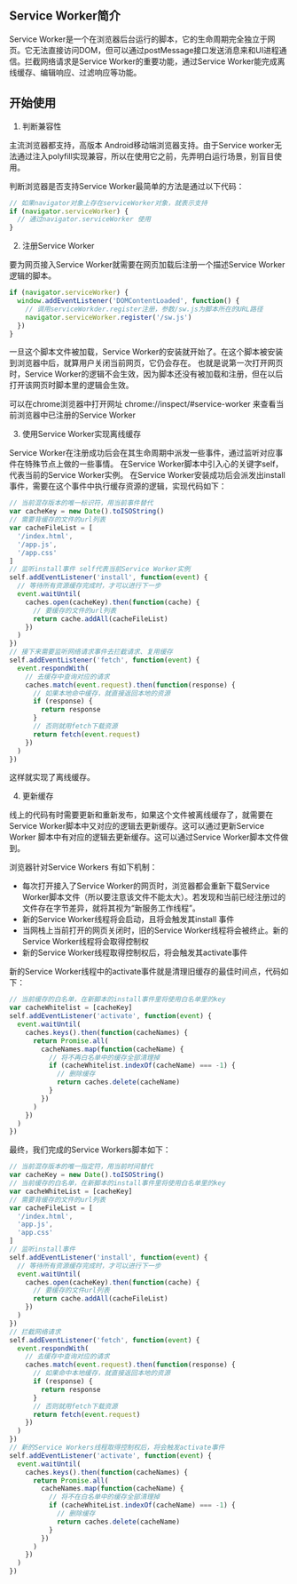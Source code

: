## Service Worker简介

Service Worker是一个在浏览器后台运行的脚本，它的生命周期完全独立于网页。它无法直接访问DOM，但可以通过postMessage接口发送消息来和UI进程通信。拦截网络请求是Service Worker的重要功能，通过Service Worker能完成离线缓存、编辑响应、过滤响应等功能。

## 开始使用

1. 判断兼容性

主流浏览器都支持，高版本 Android移动端浏览器支持。由于Service worker无法通过注入polyfill实现兼容，所以在使用它之前，先弄明白运行场景，别盲目使用。

判断浏览器是否支持Service Worker最简单的方法是通过以下代码：

```js
// 如果navigator对象上存在serviceWorker对象，就表示支持
if (navigator.serviceWorker) {
  // 通过navigator.serviceWorker 使用
}
```

2. 注册Service Worker

要为网页接入Service Worker就需要在网页加载后注册一个描述Service Worker逻辑的脚本。

```js
if (navigator.serviceWorker) {
  window.addEventListener('DOMContentLoaded', function() {
    // 调用serviceWorkder.register注册，参数/sw.js为脚本所在的URL路径
    navigator.serviceWorker.register('/sw.js')
  })
}
```

一旦这个脚本文件被加载，Service Worker的安装就开始了。在这个脚本被安装到浏览器中后，就算用户关闭当前网页，它仍会存在。
也就是说第一次打开网页时，Service Worker的逻辑不会生效，因为脚本还没有被加载和注册，但在以后打开该网页时脚本里的逻辑会生效。

可以在chrome浏览器中打开网址 chrome://inspect/#service-worker 来查看当前浏览器中已注册的Service Worker

3. 使用Service Worker实现离线缓存

Service Worker在注册成功后会在其生命周期中派发一些事件，通过监听对应事件在特殊节点上做的一些事情。
在Service Worker脚本中引入心的关键字self，代表当前的Service Worker实例。
在Service Worker安装成功后会派发出install事件，需要在这个事件中执行缓存资源的逻辑，实现代码如下：

```js
// 当前混存版本的唯一标识符，用当前事件替代
var cacheKey = new Date().toISOString()
// 需要背缓存的文件的url列表
var cacheFileList = [
  '/index.html',
  '/app.js',
  '/app.css'
]
// 监听install事件 self代表当前Service Worker实例
self.addEventListener('install', function(event) {
  // 等待所有资源缓存完成时，才可以进行下一步
  event.waitUntil(
    caches.open(cacheKey).then(function(cache) {
      // 要缓存的文件的url列表
      return cache.addAll(cacheFileList)
    })
  )
})
// 接下来需要监听网络请求事件去拦截请求、复用缓存
self.addEventListener('fetch', function(event) {
  event.respondWith(
    // 去缓存中查询对应的请求
    caches.match(event.request).then(function(response) {
      // 如果本地命中缓存，就直接返回本地的资源
      if (response) {
        return response
      }
      // 否则就用fetch下载资源
      return fetch(event.request)
    })
  )
})
```

这样就实现了离线缓存。

4. 更新缓存

线上的代码有时需要更新和重新发布，如果这个文件被离线缓存了，就需要在Service Worker脚本中又对应的逻辑去更新缓存。这可以通过更新Service Worker 脚本中有对应的逻辑去更新缓存。这可以通过Service Worker脚本文件做到。

浏览器针对Service Workers 有如下机制：

* 每次打开接入了Service Worker的网页时，浏览器都会重新下载Service Worker脚本文件（所以要注意该文件不能太大）。若发现和当前已经注册过的文件存在字节差异，就将其视为“新服务工作线程”。
* 新的Service Worker线程将会启动，且将会触发其install 事件
* 当网栈上当前打开的网页关闭时，旧的Service Worker线程将会被终止。新的Service Worker线程将会取得控制权
* 新的Service Worker线程取得控制权后，将会触发其activate事件

新的Service Worker线程中的activate事件就是清理旧缓存的最佳时间点，代码如下：

```js
// 当前缓存的白名单，在新脚本的install事件里将使用白名单里的key
var cacheWhitelist = [cacheKey]
self.addEventListener('activate', function(event) {
  event.waitUntil(
    caches.keys().then(function(cacheNames) {
      return Promise.all(
        cacheNames.map(function(cacheName) {
          // 将不再白名单中的缓存全部清理掉
          if (cacheWhitelist.indexOf(cacheName) === -1) {
            // 删除缓存
            return caches.delete(cacheName)
          }
        })
      )
    })
  )
})
```

最终，我们完成的Service Workers脚本如下：

```js
// 当前混存版本的唯一指定符，用当前时间替代
var cacheKey = new Date().toISOString()
// 当前缓存的白名单，在新脚本的install事件里将使用白名单里的key
var cacheWhiteList = [cacheKey]
// 需要背缓存的文件的url列表
var cacheFileList = [
  '/index.html',
  'app.js',
  'app.css'
]
// 监听install事件
self.addEventListener('install', function(event) {
  // 等待所有资源缓存完成时，才可以进行下一步
  event.waitUntil(
    caches.open(cacheKey).then(function(cache) {
      // 要缓存的文件url列表
      return cache.addAll(cacheFileList)
    })
  )
})
// 拦截网络请求
self.addEventListener('fetch', function(event) {
  event.respondWith(
    // 去缓存中查询对应的请求
    caches.match(event.request).then(function(response) {
      // 如果命中本地缓存，就直接返回本地的资源
      if (response) {
        return response
      }
      // 否则就用fetch下载资源
      return fetch(event.request)
    })
  )
})
// 新的Service Workers线程取得控制权后，将会触发activate事件
self.addEventListener('activate', function(event) {
  event.waitUntil(
    caches.keys().then(function(cacheNames) {
      return Promise.all(
        cacheNames.map(function(cacheName) {
          // 将不在白名单中的缓存全部清理掉
          if (cacheWhiteList.indexOf(cacheName) === -1) {
            // 删除缓存
            return caches.delete(cacheName)
          }
        })
      )
    })
  )
})
```